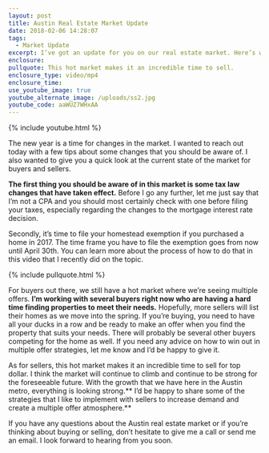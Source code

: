 ```yaml
---
layout: post
title: Austin Real Estate Market Update
date: 2018-02-06 14:28:07
tags:
  - Market Update
excerpt: I’ve got an update for you on our real estate market. Here’s what’s going on.
enclosure:
pullquote: This hot market makes it an incredible time to sell.
enclosure_type: video/mp4
enclosure_time:
use_youtube_image: true
youtube_alternate_image: /uploads/ss2.jpg
youtube_code: aaWUZ7WHxAA
---
```



{% include youtube.html %}

The new year is a time for changes in the market. I wanted to reach out today with a few tips about some changes that you should be aware of. I also wanted to give you a quick look at the current state of the market for buyers and sellers.

**The first thing you should be aware of in this market is some tax law changes that have taken effect.** Before I go any further, let me just say that I’m not a CPA and you should most certainly check with one before filing your taxes, especially regarding the changes to the mortgage interest rate decision.

Secondly, it’s time to file your homestead exemption if you purchased a home in 2017. The time frame you have to file the exemption goes from now until April 30th. You can learn more about the process of how to do that in this video that I recently did on the topic.

{% include pullquote.html %}

For buyers out there, we still have a hot market where we’re seeing multiple offers. **I’m working with several buyers right now who are having a hard time finding properties to meet their needs.** Hopefully, more sellers will list their homes as we move into the spring. If you’re buying, you need to have all your ducks in a row and be ready to make an offer when you find the property that suits your needs. There will probably be several other buyers competing for the home as well. If you need any advice on how to win out in multiple offer strategies, let me know and I’d be happy to give it.

As for sellers, this hot market makes it an incredible time to sell for top dollar. I think the market will continue to climb and continue to be strong for the foreseeable future. With the growth that we have here in the Austin metro, everything is looking strong.\*\* I’d be happy to share some of the strategies that I like to implement with sellers to increase demand and create a multiple offer atmosphere.\*\*

If you have any questions about the Austin real estate market or if you’re thinking about buying or selling, don’t hesitate to give me a call or send me an email. I look forward to hearing from you soon.